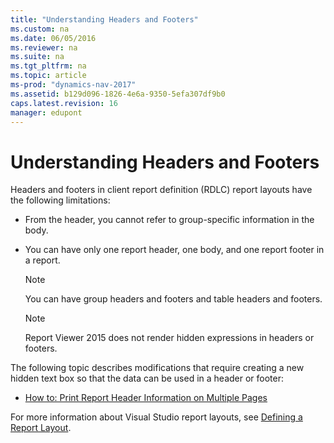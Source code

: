 ```yaml
---
title: "Understanding Headers and Footers"
ms.custom: na
ms.date: 06/05/2016
ms.reviewer: na
ms.suite: na
ms.tgt_pltfrm: na
ms.topic: article
ms-prod: "dynamics-nav-2017"
ms.assetid: b129d096-1826-4e6a-9350-5efa307df9b0
caps.latest.revision: 16
manager: edupont
---
```

# Understanding Headers and Footers
Headers and footers in client report definition \(RDLC\) report layouts have the following limitations:  
  
-   From the header, you cannot refer to group\-specific information in the body.  
  
-   You can have only one report header, one body, and one report footer in a report.  
  
    > [!NOTE]  
    >  You can have group headers and footers and table headers and footers.  
  
    > [!NOTE]  
    >  Report Viewer 2015 does not render hidden expressions in headers or footers.  
  
 The following topic describes modifications that require creating a new hidden text box so that the data can be used in a header or footer:  
  
-   [How to: Print Report Header Information on Multiple Pages](How%20to:%20Print%20Report%20Header%20Information%20on%20Multiple%20Pages.md)  
  
 For more information about Visual Studio report layouts, see [Defining a Report Layout](http://go.microsoft.com/fwlink/?linkid=126035).
